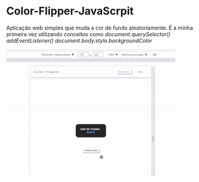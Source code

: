 # Color-Flipper-JavaScrpit
Aplicação web simples que muda a cor de fundo aleatoriamente.
É a minha primeira vez utilizando conceitos como 
*document.querySelector()
addEventListener()
document.body.style.backgroundColor*

<img src="to_readme/teste.gif">
